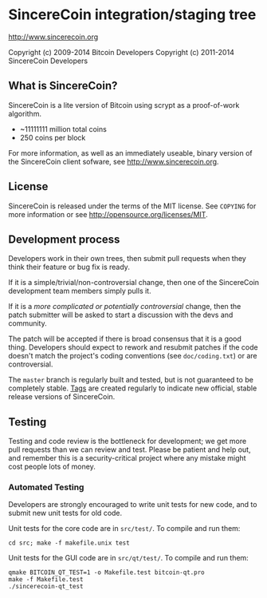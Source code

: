 SincereCoin integration/staging tree
================================

http://www.sincerecoin.org

Copyright (c) 2009-2014 Bitcoin Developers
Copyright (c) 2011-2014 SincereCoin Developers

What is SincereCoin?
----------------

SincereCoin is a lite version of Bitcoin using scrypt as a proof-of-work algorithm.

 - ~11111111 million total coins
 - 250 coins per block


For more information, as well as an immediately useable, binary version of
the SincereCoin client sofware, see http://www.sincerecoin.org.

License
-------

SincereCoin is released under the terms of the MIT license. See `COPYING` for more
information or see http://opensource.org/licenses/MIT.

Development process
-------------------

Developers work in their own trees, then submit pull requests when they think
their feature or bug fix is ready.

If it is a simple/trivial/non-controversial change, then one of the SincereCoin
development team members simply pulls it.

If it is a *more complicated or potentially controversial* change, then the patch
submitter will be asked to start a discussion with the devs and community.

The patch will be accepted if there is broad consensus that it is a good thing.
Developers should expect to rework and resubmit patches if the code doesn't
match the project's coding conventions (see `doc/coding.txt`) or are
controversial.

The `master` branch is regularly built and tested, but is not guaranteed to be
completely stable. [Tags](https://github.com/sincerecoin-project/sincerecoin/tags) are created
regularly to indicate new official, stable release versions of SincereCoin.

Testing
-------

Testing and code review is the bottleneck for development; we get more pull
requests than we can review and test. Please be patient and help out, and
remember this is a security-critical project where any mistake might cost people
lots of money.

### Automated Testing

Developers are strongly encouraged to write unit tests for new code, and to
submit new unit tests for old code.

Unit tests for the core code are in `src/test/`. To compile and run them:

    cd src; make -f makefile.unix test

Unit tests for the GUI code are in `src/qt/test/`. To compile and run them:

    qmake BITCOIN_QT_TEST=1 -o Makefile.test bitcoin-qt.pro
    make -f Makefile.test
    ./sincerecoin-qt_test

